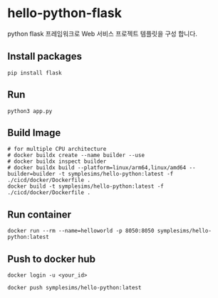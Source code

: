# hello-python-flask
python flask 프레임워크로 Web 서비스 프로젝트 템플릿을 구성 합니다.

## Install packages

```
pip install flask
```

## Run
```
python3 app.py
```

## Build Image
```
# for multiple CPU architecture
# docker buildx create --name builder --use
# docker buildx inspect builder
# docker buildx build --platform=linux/arm64,linux/amd64 --builder=builder -t symplesims/hello-python:latest -f ./cicd/docker/Dockerfile .
docker build -t symplesims/hello-python:latest -f ./cicd/docker/Dockerfile .
```

## Run container
```
docker run --rm --name=helloworld -p 8050:8050 symplesims/hello-python:latest
```

## Push to docker hub
```
docker login -u <your_id>

docker push symplesims/hello-python:latest
```
